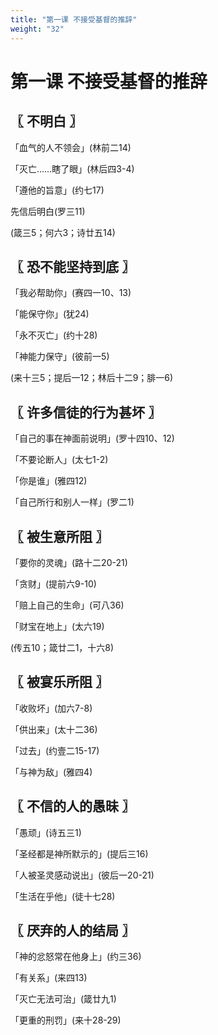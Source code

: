 ```yaml
---
title: "第一课 不接受基督的推辞"
weight: "32"
---
```


# 第一课 不接受基督的推辞


## 〖 不明白 〗

「血气的人不领会」(林前二14)

「灭亡……瞎了眼」(林后四3-4)

「遵他的旨意」(约七17)

先信后明白(罗三11)

(箴三5；何六3；诗廿五14)

## 〖 恐不能坚持到底 〗

「我必帮助你」(赛四一10、13)

「能保守你」(犹24)

「永不灭亡」(约十28)

「神能力保守」(彼前一5)

(来十三5；提后一12；林后十二9；腓一6)

## 〖 许多信徒的行为甚坏 〗

「自己的事在神面前说明」(罗十四10、12)

「不要论断人」(太七1-2)

「你是谁」(雅四12)

「自己所行和别人一样」(罗二1)

## 〖 被生意所阻 〗

「要你的灵魂」(路十二20-21)

「贪财」(提前六9-10)

「赔上自己的生命」(可八36)

「财宝在地上」(太六19)

(传五10；箴廿二1，十六8)

## 〖 被宴乐所阻 〗

「收败坏」(加六7-8)

「供出来」(太十二36)

「过去」(约壹二15-17)

「与神为敌」(雅四4)

## 〖 不信的人的愚昧 〗

「愚顽」(诗五三1)

「圣经都是神所默示的」(提后三16)

「人被圣灵感动说出」(彼后一20-21)

「生活在乎他」(徒十七28)

## 〖 厌弃的人的结局 〗

「神的忿怒常在他身上」(约三36)

「有关系」(来四13)

「灭亡无法可治」(箴廿九1)

「更重的刑罚」(来十28-29)
